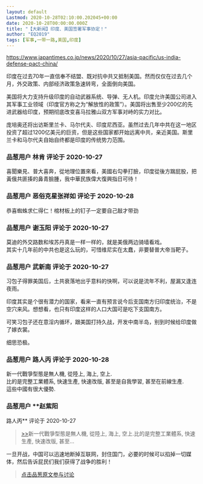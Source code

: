 ```yaml
---
layout: default
Lastmod: 2020-10-28T02:10:00.202045+00:00
date: 2020-10-28T00:00:00.000Z
title: "【大新闻】印度、美国签署军事协定！"
author: "EQ2019"
tags: [军事,一带一路,美国,印度]
---
```


https://www.japantimes.co.jp/news/2020/10/27/asia-pacific/us-india-defense-pact-china/  
  
印度在过去70年一直信奉不结盟、既对抗中共又抵制美国。然而仅仅在过去几个月，外交政策、内部经济政策急速转弯，全面倒向美国。  
  
美国将大力支持升级印度的自动武器系统、导弹、无人机。印度允许美国公司进入其军事工业领域（印度官方称之为“解放性的政策”）。美国将出售至少200亿的先进武器给印度，预期彻底改变喜马拉雅山双方军事对峙的实力对比。  
  
庞培奥还将出访斯里兰卡、马尔代夫、印度尼西亚。虽然过去几年中共在这一地区投资了超过1200亿美元的巨资，但是这些国家都开始远离中共，亲近美国。斯里兰卡和马尔代夫自始自终都是印度的传统势力范围。

            
### 品葱用户 **林肯** 评论于 2020-10-27
        
喜聞樂見、普大喜奔，從地理位置來看，美國右勾拳打臉，印度從後方踹屁股，把黃俄共匪揍的鼻青臉腫，我中華民族偉大復興指日可待！
        


            
### 品葱用户 **恶俗克星张祥如** 评论于 2020-10-28
        
恭喜蜘蛛求仁得仁！棺材板上的钉子一定要自己敲才带劲
        


            
### 品葱用户 **谢玉阳** 评论于 2020-10-27
        
莫迪的外交路数和埃苏丹真是一样一样的，就是美俄两边骑墙看戏。  
其实十几年前的中共也是这么玩的，可惜维尼实在太蠢，非要替普大帝当靶子。
        


            
### 品葱用户 **武新南** 评论于 2020-10-27
        
习包子得罪美国后，土共衰落地出乎意料的快啊，可以说是流年不利，屋漏又逢连夜雨。  
  
印度其实是个很有潜力的国家，看来一直有预言说今后支国南方归印度统治，不是空穴来风。想想看，也只有印度这样的人口大国可是吃下支国南方。  
  
可笑习包子还在意淫内循环，跟美国打持久战，开发中南半岛，别到时候给印度做了嫁衣裳。  
  
细思恐极。
        


            
### 品葱用户 **路人丙** 评论于 2020-10-28
        
新一代戰爭型態是無人機, 從陸上, 海上, 空上.  
比的是完整工業體系, 快速生產, 快速改版, 甚至是自我學習, 甚至在前線生產.  
這些中國有很大優勢.
        


            
### 品葱用户 **赵紫阳 
路人丙** 评论于 2020-10-27
        
> [\>>]( "/article/item_id-526681#")新一代戰爭型態是無人機, 從陸上, 海上, 空上.比的是完整工業體系, 快速生產, 快速改版, 甚至...

  
一旦开战，中国可以迅速地断掉互联网，封住国门，必要的时候可以掐掉一切媒体，然后告诉屁民们我们获得了战争的胜利！
        






> [点击品葱原文参与讨论](https://pincong.rocks/article/25577)

